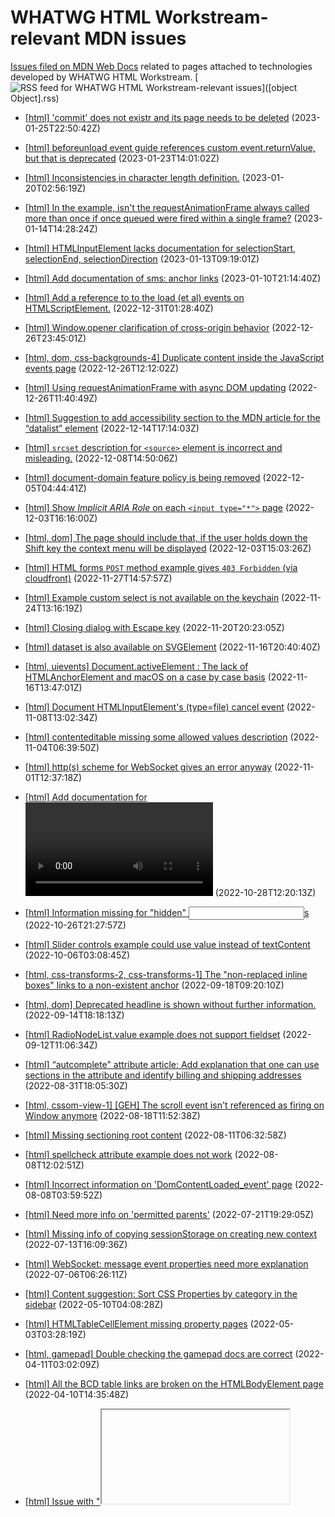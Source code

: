 # WHATWG HTML Workstream-relevant MDN issues

[Issues filed on MDN Web Docs](https://github.com/mdn/content/issues) related to pages attached to technologies developed by WHATWG HTML Workstream. [![RSS feed for WHATWG HTML Workstream-relevant issues](https://www.w3.org/QA/2007/04/feed_icon)]([object Object].rss)

* [[html] 'commit' does not existr and its page needs to be deleted](https://github.com/mdn/content/issues/23893) (2023-01-25T22:50:42Z)
  
* [[html] beforeunload event guide references custom event.returnValue, but that is deprecated](https://github.com/mdn/content/issues/23837) (2023-01-23T14:01:02Z)
  
* [[html] Inconsistencies in character length definition.](https://github.com/mdn/content/issues/23783) (2023-01-20T02:56:19Z)
  
* [[html] In the example, isn't the requestAnimationFrame always called more than once if once queued were fired within a single frame?](https://github.com/mdn/content/issues/23635) (2023-01-14T14:28:24Z)
  
* [[html] HTMLInputElement lacks documentation for selectionStart, selectionEnd, selectionDirection](https://github.com/mdn/content/issues/23606) (2023-01-13T09:19:01Z)
  
* [[html] Add documentation of sms: anchor links](https://github.com/mdn/content/issues/23526) (2023-01-10T21:14:40Z)
  
* [[html] Add a reference to to the load (et al) events on HTMLScriptElement.](https://github.com/mdn/content/issues/23287) (2022-12-31T01:28:40Z)
  
* [[html] Window.opener clarification of cross-origin behavior](https://github.com/mdn/content/issues/23204) (2022-12-26T23:45:01Z)
  
* [[html, dom, css-backgrounds-4] Duplicate content inside the JavaScript events page](https://github.com/mdn/content/issues/23198) (2022-12-26T12:12:02Z)
  
* [[html] Using requestAnimationFrame with async DOM updating](https://github.com/mdn/content/issues/23197) (2022-12-26T11:40:49Z)
  
* [[html] Suggestion to add accessibility section to the MDN article for the “datalist” element](https://github.com/mdn/content/issues/22958) (2022-12-14T17:14:03Z)
  
* [[html] `srcset` description for `<source>` element is incorrect and misleading.](https://github.com/mdn/content/issues/22820) (2022-12-08T14:50:06Z)
  
* [[html] document-domain feature policy is being removed](https://github.com/mdn/content/issues/22732) (2022-12-05T04:44:41Z)
  
* [[html] Show *Implicit ARIA Role* on each `<input type="*">` page](https://github.com/mdn/content/issues/22699) (2022-12-03T16:16:00Z)
  
* [[html, dom] The page should include that, if the user holds down the Shift key the context menu will be displayed](https://github.com/mdn/content/issues/22697) (2022-12-03T15:03:26Z)
  
* [[html] HTML forms `POST` method example gives `403 Forbidden` (via cloudfront)](https://github.com/mdn/content/issues/22560) (2022-11-27T14:57:57Z)
  
* [[html] Example custom select is not available on the keychain](https://github.com/mdn/content/issues/22513) (2022-11-24T13:16:19Z)
  
* [[html] Closing dialog with Escape key](https://github.com/mdn/content/issues/22430) (2022-11-20T20:23:05Z)
  
* [[html] dataset is also available on SVGElement](https://github.com/mdn/content/issues/22352) (2022-11-16T20:40:40Z)
  
* [[html, uievents] Document.activeElement : The lack of HTMLAnchorElement and macOS on a case by case basis](https://github.com/mdn/content/issues/22338) (2022-11-16T13:47:01Z)
  
* [[html] Document HTMLInputElement's (type=file) cancel event](https://github.com/mdn/content/issues/22157) (2022-11-08T13:02:34Z)
  
* [[html] contenteditable missing some allowed values description](https://github.com/mdn/content/issues/22048) (2022-11-04T06:39:50Z)
  
* [[html] http(s) scheme for WebSocket gives an error anyway](https://github.com/mdn/content/issues/21978) (2022-11-01T12:37:18Z)
  
* [[html] Add documentation for <video posterloading=lazy>](https://github.com/mdn/content/issues/21912) (2022-10-28T12:20:13Z)
  
* [[html] Information missing for "hidden" <input>s](https://github.com/mdn/content/issues/21857) (2022-10-26T21:27:57Z)
  
* [[html] Slider controls example could use value instead of textContent](https://github.com/mdn/content/issues/21318) (2022-10-06T03:08:45Z)
  
* [[html, css-transforms-2, css-transforms-1] The "non-replaced inline boxes" links to a non-existent anchor](https://github.com/mdn/content/issues/20854) (2022-09-18T09:20:10Z)
  
* [[html, dom] Deprecated headline is shown without further information.](https://github.com/mdn/content/issues/20730) (2022-09-14T18:18:13Z)
  
* [[html] RadioNodeList.value example does not support fieldset](https://github.com/mdn/content/issues/20588) (2022-09-12T11:06:34Z)
  
* [[html] “autcomplete" attribute article: Add explanation that one can use sections in the attribute and identify billing and shipping addresses](https://github.com/mdn/content/issues/20180) (2022-08-31T18:05:30Z)
  
* [[html, cssom-view-1] [GEH] The scroll event isn't referenced as firing on Window anymore](https://github.com/mdn/content/issues/19699) (2022-08-18T11:52:38Z)
  
* [[html] Missing sectioning root content](https://github.com/mdn/content/issues/19400) (2022-08-11T06:32:58Z)
  
* [[html] spellcheck attribute example does not work](https://github.com/mdn/content/issues/19285) (2022-08-08T12:02:51Z)
  
* [[html] Incorrect information on 'DomContentLoaded_event' page](https://github.com/mdn/content/issues/19269) (2022-08-08T03:59:52Z)
  
* [[html] Need more info on 'permitted parents'](https://github.com/mdn/content/issues/18609) (2022-07-21T19:29:05Z)
  
* [[html] Missing info of copying sessionStorage on creating new context](https://github.com/mdn/content/issues/18323) (2022-07-13T16:09:36Z)
  
* [[html] WebSocket: message event properties need more explanation](https://github.com/mdn/content/issues/18021) (2022-07-06T06:26:11Z)
  
* [[html] Content suggestion: Sort CSS Properties by category in the sidebar](https://github.com/mdn/content/issues/15844) (2022-05-10T04:08:28Z)
  
* [[html] HTMLTableCellElement missing property pages](https://github.com/mdn/content/issues/15631) (2022-05-03T03:28:19Z)
  
* [[html, gamepad] Double checking the gamepad docs are correct](https://github.com/mdn/content/issues/14874) (2022-04-11T03:02:09Z)
  
* [[html] All the BCD table links are broken on the HTMLBodyElement page](https://github.com/mdn/content/issues/14865) (2022-04-10T14:35:48Z)
  
* [[html] Issue with "<iframe>: The Inline Frame element": no height attribute](https://github.com/mdn/content/issues/14799) (2022-04-08T02:08:21Z)
  
* [[html] "HTMLElement.dir": Misleading info about how the value is determined](https://github.com/mdn/content/issues/14484) (2022-03-30T22:18:42Z)
  
* [[html] Clarify "Permitted parents: any element that accepts metadata content"](https://github.com/mdn/content/issues/14398) (2022-03-28T12:11:28Z)
  
* [[html] Issue with "<a>: The Anchor element": Article implies file:/// scheme is supported](https://github.com/mdn/content/issues/13867) (2022-03-14T22:15:10Z)
  
* [[html] Conflicting descriptions of whether Firefox respects the “autocomplete” attribute, specifically for <input type="checkbox">](https://github.com/mdn/content/issues/13502) (2022-03-04T16:37:28Z)
  
* [[html] Issue with "<iframe>: The Inline Frame element": document browser behaviour for onload and onerror events.](https://github.com/mdn/content/issues/12477) (2022-01-28T14:05:20Z)
  
* [[html] Issue with "DragEvent.dataTransfer": Clarify that `dataTransfer` can be null.](https://github.com/mdn/content/issues/11670) (2022-01-02T15:10:06Z)
  
* [[html] Issue with "CustomElementRegistry.define()": Documentation needs more concise text and examples.](https://github.com/mdn/content/issues/11225) (2021-12-15T05:03:59Z)
  
* [[html, selectors-4] Issue with ":invalid": Include fieldset](https://github.com/mdn/content/issues/11096) (2021-12-10T00:03:02Z)
  
* [[html] Issue with "<dialog>: The Dialog element": Cancel button wouldn't work if there is required input element](https://github.com/mdn/content/issues/10848) (2021-11-29T10:44:42Z)
  
* [[html] Issue with "resize event": the logged height does not change when changing the height of the browser window](https://github.com/mdn/content/issues/10683) (2021-11-21T22:37:44Z)
  
* [[html] Issue with "HTMLFormElement: submit event": Bubbles description is confusing](https://github.com/mdn/content/issues/10069) (2021-10-25T05:37:18Z)
  
* [[html, uievents] Replace hand-written compat sections with BCD tables](https://github.com/mdn/content/issues/9972) (2021-10-21T07:40:45Z)
  
* [[html] Issue with "Document: drop event": Mention that drop won't fire unless you preventDefault in dragover](https://github.com/mdn/content/issues/9796) (2021-10-14T10:16:25Z)
  
* [[html] HTMLElement: the input event requires a user to initiate changing the value of a form control](https://github.com/mdn/content/issues/9548) (2021-10-04T04:10:01Z)
  
* [[html] Issue with "<canvas>: The Graphics Canvas element": Firefox area limit incorrect](https://github.com/mdn/content/issues/9379) (2021-09-30T16:32:42Z)
  
* [[html] Content suggestion: WebSocket.readyState enum properties WebSocket.OPEN, WebSocket.CLOSING, etc](https://github.com/mdn/content/issues/9156) (2021-09-21T22:32:24Z)
  
* [[html] Content suggestion: Add one-liner to former WindowOrWorkerGlobalScope methods](https://github.com/mdn/content/issues/8979) (2021-09-16T10:44:51Z)
  
* [[html] Issue with "Location": does not mention IDN domain names at all](https://github.com/mdn/content/issues/8895) (2021-09-13T22:55:17Z)
  
* [[html] Issue with "Window.localStorage": Safari deletes after 7 days unvisited](https://github.com/mdn/content/issues/8510) (2021-09-01T03:59:58Z)
  
* [[html] Issue with "WorkerGlobalScope.importScripts()": (confucing description of parameters)](https://github.com/mdn/content/issues/7652) (2021-08-06T09:26:25Z)
  
* [[html, cssom-view-1, dom, WebIDL-1, FileAPI, uievents, pointerlock-2] Remove alert() from live samples](https://github.com/mdn/content/issues/7566) (2021-08-03T21:17:44Z)
  
* [[html] Issue with "<form>": describe running javascript on submit: `onsubmit` and javascript pseudo-protocol](https://github.com/mdn/content/issues/7142) (2021-07-21T22:09:52Z)
  
* [[html] RadioNodeList - Missing an example](https://github.com/mdn/content/issues/11476) (2021-07-21T11:30:00Z)
  
* [[html, web-locks] Avoiding duplication/confusion between Location+WorkerLocation and Navigator+WorkerNavigator](https://github.com/mdn/content/issues/6856) (2021-07-13T13:35:32Z)
  
* [[html] CustomElementRegistry needs updating](https://github.com/mdn/content/issues/6617) (2021-07-06T07:29:36Z)
  
* [[html] Issue with "clearTimeout()": Can failure be detected?](https://github.com/mdn/content/issues/5553) (2021-06-01T19:35:39Z)
  
* [[html, selectors-4] :target doesn't work within shadow roots](https://github.com/mdn/content/issues/4604) (2021-04-29T19:29:23Z)
  
* [[html] requestAnimationFrame is also available in Dedicated Workers](https://github.com/mdn/content/issues/1519) (2021-01-20T08:47:22Z)
  
* [[html] api.HTMLSelectElement - write page for 'autocomplete'](https://github.com/mdn/content/issues/2016) (2021-01-20T05:13:05Z)
  
